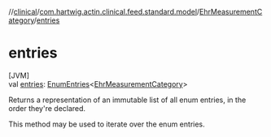 //[clinical](../../../index.md)/[com.hartwig.actin.clinical.feed.standard.model](../index.md)/[EhrMeasurementCategory](index.md)/[entries](entries.md)

# entries

[JVM]\
val [entries](entries.md): [EnumEntries](https://kotlinlang.org/api/latest/jvm/stdlib/kotlin.enums/-enum-entries/index.html)&lt;[EhrMeasurementCategory](index.md)&gt;

Returns a representation of an immutable list of all enum entries, in the order they're declared.

This method may be used to iterate over the enum entries.
